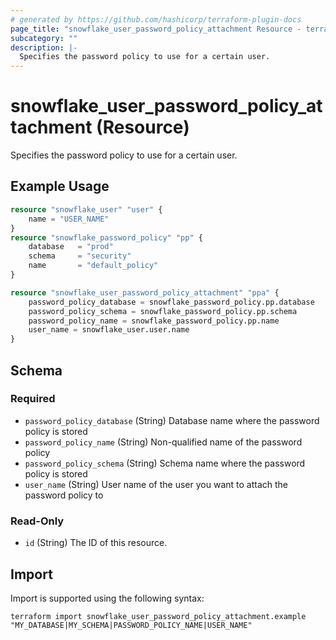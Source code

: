 ```yaml
---
# generated by https://github.com/hashicorp/terraform-plugin-docs
page_title: "snowflake_user_password_policy_attachment Resource - terraform-provider-snowflake"
subcategory: ""
description: |-
  Specifies the password policy to use for a certain user.
---
```


# snowflake_user_password_policy_attachment (Resource)

Specifies the password policy to use for a certain user.

## Example Usage

```terraform
resource "snowflake_user" "user" {
	name = "USER_NAME"
}
resource "snowflake_password_policy" "pp" {
	database   = "prod"
	schema     = "security"
	name       = "default_policy"
}

resource "snowflake_user_password_policy_attachment" "ppa" {
	password_policy_database = snowflake_password_policy.pp.database
	password_policy_schema = snowflake_password_policy.pp.schema
	password_policy_name = snowflake_password_policy.pp.name
	user_name = snowflake_user.user.name
}
```

<!-- schema generated by tfplugindocs -->
## Schema

### Required

- `password_policy_database` (String) Database name where the password policy is stored
- `password_policy_name` (String) Non-qualified name of the password policy
- `password_policy_schema` (String) Schema name where the password policy is stored
- `user_name` (String) User name of the user you want to attach the password policy to

### Read-Only

- `id` (String) The ID of this resource.

## Import

Import is supported using the following syntax:

```shell
terraform import snowflake_user_password_policy_attachment.example "MY_DATABASE|MY_SCHEMA|PASSWORD_POLICY_NAME|USER_NAME"
```
